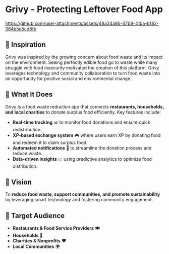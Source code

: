 # Grivy - Protecting Leftover Food App

https://github.com/user-attachments/assets/48a34a9b-47b9-41ba-b182-384b5e5cd8fb

## 🌱 Inspiration  
Grivy was inspired by the growing concern about food waste and its impact on the environment. Seeing perfectly edible food go to waste while many struggle with food insecurity motivated the creation of this platform. Grivy leverages technology and community collaboration to turn food waste into an opportunity for positive social and environmental change.

## 📌 What It Does  
Grivy is a food waste reduction app that connects **restaurants, households, and local charities** to donate surplus food efficiently. Key features include:  
- **Real-time tracking** 📊 to monitor food donations and ensure quick redistribution.  
- **XP-based exchange system** 🎮 where users earn XP by donating food and redeem it to claim surplus food.  
- **Automated notifications** 🔔 to streamline the donation process and reduce waste.  
- **Data-driven insights** 📈 using predictive analytics to optimize food distribution.  

## 🚀 Vision  
To **reduce food waste, support communities, and promote sustainability** by leveraging smart technology and fostering community engagement.  

## 🎯 Target Audience  
- **Restaurants & Food Service Providers** 🍽️  
- **Households** 🏡  
- **Charities & Nonprofits** ❤️  
- **Local Communities** 🌍  
